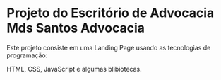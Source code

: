﻿# Projeto do Escritório de Advocacia Mds Santos Advocacia

Este projeto consiste em uma Landing Page usando as tecnologias de programação:

HTML, CSS, JavaScript e algumas blibiotecas.
